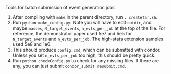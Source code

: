 Tools for batch submission of event generation jobs.
1. After compiling with `make` in the parent directory, run `. createTar.sh`.
2. Run `python make_config.py`. Note you will have to edit `outdir`, 
and maybe `masses`, `N_target_events`, `n_evts_per_job` at the top of the file.
For reference, the demonstrator paper used 5e7 and 5e5 for `N_target_events` and `n_evts_per_job`.
The high-stats extension samples used 5e8 and 1e6.
3. This should produce `config.cmd`, which can be submitted with condor. Unless you
set `n_evts_per_job` too high, this should be pretty quick.
4. Run `python checkConfig.py` to check for any missing files. If there are any,
you can just submit `condor_submit resubmit.cmd`.
